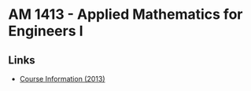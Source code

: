 AM 1413 - Applied Mathematics for Engineers I
================

## Links

* [Course Information (2013)](http://www.westerncalendar.uwo.ca/2013/pg887.html#33682)